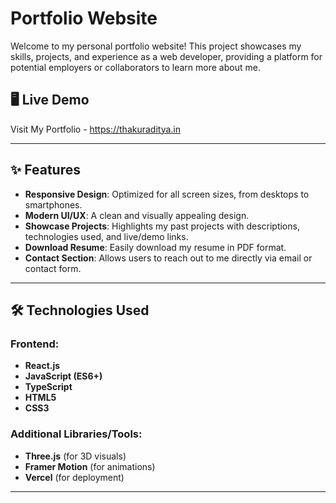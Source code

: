 # Portfolio Website

Welcome to my personal portfolio website! This project showcases my skills, projects, and experience as a web developer, providing a platform for potential employers or collaborators to learn more about me.

## 🖥️ Live Demo

Visit My Portfolio - https://thakuraditya.in

---

## ✨ Features

- **Responsive Design**: Optimized for all screen sizes, from desktops to smartphones.
- **Modern UI/UX**: A clean and visually appealing design.
- **Showcase Projects**: Highlights my past projects with descriptions, technologies used, and live/demo links.
- **Download Resume**: Easily download my resume in PDF format.
- **Contact Section**: Allows users to reach out to me directly via email or contact form.

---

## 🛠️ Technologies Used

### Frontend:
- **React.js**
- **JavaScript (ES6+)**
- **TypeScript**
- **HTML5**
- **CSS3**

<!-- ### Backend (if applicable):
- **Node.js**
- **Express.js** -->

### Additional Libraries/Tools:
- **Three.js** (for 3D visuals)
- **Framer Motion** (for animations)
- **Vercel** (for deployment)

---

<!-- ## 🚀 Getting Started

To run this project locally, follow these steps:

### Prerequisites:
- Node.js installed on your system.

### Clone the Repository:
```bash
git clone https://github.com/yourusername/portfolio-website.git
cd portfolio-website -->
